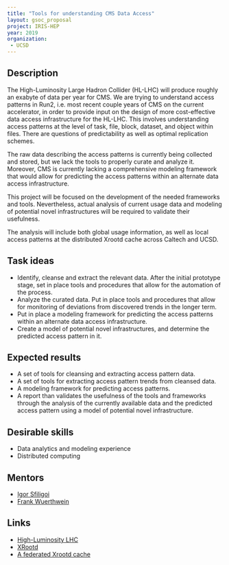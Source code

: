 ```yaml
---
title: "Tools for understanding CMS Data Access"
layout: gsoc_proposal
project: IRIS-HEP
year: 2019
organization:
 - UCSD
---
```



## Description

The High-Luminosity Large Hadron Collider (HL-LHC) will produce roughly an exabyte of data per year for CMS. 
We are trying to understand access patterns in Run2, i.e. most recent couple years of CMS on the current accelerator, 
in order to provide input on the design of more cost-effective data access infrastructure for the HL-LHC. 
This involves understanding access patterns at the level of task, file, block, dataset, and object within files.
There are questions of predictability as well as optimal replication schemes. 

The raw data describing the access patterns is currently being collected and stored, 
but we lack the tools to properly curate and analyze it.
Moreover, CMS is currently lacking a comprehensive modeling framework that would allow for
predicting the access patterns within an alternate data access infrastructure. 

This project will be focused on the development of the needed frameworks and tools. 
Nevertheless, actual analysis of current usage data and modeling of potential novel infrastructures
will be required to validate their usefulness.

The analysis will include both global usage information,
as well as local access patterns at the distributed Xrootd cache across Caltech and UCSD.


## Task ideas

 - Identify, cleanse and extract the relevant data. 
  After the initial prototype stage, set in place tools and procedures that allow for the automation of the process.
 - Analyze the curated data.
  Put in place tools and procedures that allow for monitoring of deviations from discovered trends in the longer term.  
 - Put in place a modeling framework for predicting the access patterns within an alternate data access infrastructure. 
 - Create a model of potential novel infrastructures, and determine the predicted access pattern in it.

## Expected results
 - A set of tools for cleansing and extracting access pattern data.
 - A set of tools for extracting access pattern trends from cleansed data.
 - A modeling framework for predicting access patterns.
 - A report than validates the usefulness of the tools and frameworks through the analysis of the currently available data
   and the predicted access pattern using a model of potential novel infrastructure. 

## Desirable skills
 - Data analytics and modeling experience
 - Distributed computing

## Mentors
  * [Igor Sfiligoi](mailto:isfiligoi@ucsd.edu)
  * [Frank Wuerthwein](mailto:fkw@ucsd.edu)

## Links
  * [High-Luminosity LHC](https://home.cern/science/accelerators/high-luminosity-lhc)
  * [XRootd](http://xrootd.org)
  * [A federated Xrootd cache](http://inspirehep.net/record/1699845)
